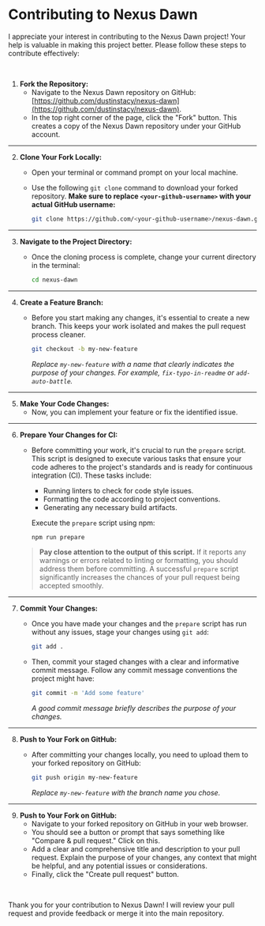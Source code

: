 # Contributing to Nexus Dawn

I appreciate your interest in contributing to the Nexus Dawn project! Your help is valuable in making this project better. Please follow these steps to contribute effectively:

<br/>

1.  **Fork the Repository:**
    - Navigate to the Nexus Dawn repository on GitHub: [https://github.com/dustinstacy/nexus-dawn](https://github.com/dustinstacy/nexus-dawn).
    - In the top right corner of the page, click the "Fork" button. This creates a copy of the Nexus Dawn repository under your GitHub account.

---

2.  **Clone Your Fork Locally:**

    - Open your terminal or command prompt on your local machine.
    - Use the following `git clone` command to download your forked repository. **Make sure to replace `<your-github-username>` with your actual GitHub username:**

        ```bash
        git clone https://github.com/<your-github-username>/nexus-dawn.git
        ```

---

3.  **Navigate to the Project Directory:**

    - Once the cloning process is complete, change your current directory in the terminal:

        ```bash
        cd nexus-dawn
        ```

---

4.  **Create a Feature Branch:**

    - Before you start making any changes, it's essential to create a new branch. This keeps your work isolated and makes the pull request process cleaner.

        ```bash
        git checkout -b my-new-feature
        ```

        _Replace `my-new-feature` with a name that clearly indicates the purpose of your changes. For example, `fix-typo-in-readme` or `add-auto-battle`._

---

5.  **Make Your Code Changes:**
    - Now, you can implement your feature or fix the identified issue.

---

6.  **Prepare Your Changes for CI:**

    - Before committing your work, it's crucial to run the `prepare` script. This script is designed to execute various tasks that ensure your code adheres to the project's standards and is ready for continuous integration (CI). These tasks include:

        - Running linters to check for code style issues.
        - Formatting the code according to project conventions.
        - Generating any necessary build artifacts.

        Execute the `prepare` script using npm:

        ```bash
        npm run prepare
        ```

    > **Pay close attention to the output of this script.** If it reports any warnings or errors related to linting or formatting, you should address them before committing. A successful `prepare` script significantly increases the chances of your pull request being accepted smoothly.

---

7.  **Commit Your Changes:**

    - Once you have made your changes and the `prepare` script has run without any issues, stage your changes using `git add`:

        ```bash
        git add .
        ```

    - Then, commit your staged changes with a clear and informative commit message. Follow any commit message conventions the project might have:

        ```bash
        git commit -m 'Add some feature'
        ```

        _A good commit message briefly describes the purpose of your changes._

---

8.  **Push to Your Fork on GitHub:**

    - After committing your changes locally, you need to upload them to your forked repository on GitHub:

        ```bash
        git push origin my-new-feature
        ```

        _Replace `my-new-feature` with the branch name you chose._

---

9.  **Push to Your Fork on GitHub:**
    - Navigate to your forked repository on GitHub in your web browser.
    - You should see a button or prompt that says something like "Compare & pull request." Click on this.
    - Add a clear and comprehensive title and description to your pull request. Explain the purpose of your changes, any context that might be helpful, and any potential issues or considerations.
    - Finally, click the "Create pull request" button.

<br/>

Thank you for your contribution to Nexus Dawn! I will review your pull request and provide feedback or merge it into the main repository.
